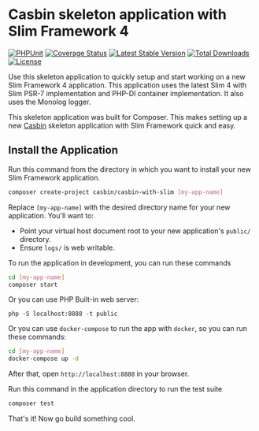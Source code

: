 # Casbin skeleton application with Slim Framework 4

[![PHPUnit](https://github.com/php-casbin/casbin-with-slim/actions/workflows/phpunit.yml/badge.svg)](https://github.com/php-casbin/casbin-with-slim/actions/workflows/phpunit.yml)
[![Coverage Status](https://coveralls.io/repos/github/php-casbin/casbin-with-slim/badge.svg)](https://coveralls.io/github/php-casbin/casbin-with-slim)
[![Latest Stable Version](https://poser.pugx.org/casbin/casbin-with-slim/v/stable)](https://packagist.org/packages/casbin/casbin-with-slim)
[![Total Downloads](https://poser.pugx.org/casbin/casbin-with-slim/downloads)](https://packagist.org/packages/casbin/casbin-with-slim)
[![License](https://poser.pugx.org/casbin/casbin-with-slim/license)](https://packagist.org/packages/casbin/casbin-with-slim)

Use this skeleton application to quickly setup and start working on a new Slim Framework 4 application. This application uses the latest Slim 4 with Slim PSR-7 implementation and PHP-DI container implementation. It also uses the Monolog logger.

This skeleton application was built for Composer. This makes setting up a new [Casbin](https://github.com/php-casbin/casbin-with-slim) skeleton application with Slim Framework quick and easy.

## Install the Application

Run this command from the directory in which you want to install your new Slim Framework application.

```bash
composer create-project casbin/casbin-with-slim [my-app-name]
```

Replace `[my-app-name]` with the desired directory name for your new application. You'll want to:

* Point your virtual host document root to your new application's `public/` directory.
* Ensure `logs/` is web writable.

To run the application in development, you can run these commands 

```bash
cd [my-app-name]
composer start
```

Or you can use PHP Built-in web server:

```
php -S localhost:8888 -t public
```

Or you can use `docker-compose` to run the app with `docker`, so you can run these commands:
```bash
cd [my-app-name]
docker-compose up -d
```
After that, open `http://localhost:8888` in your browser.

Run this command in the application directory to run the test suite

```bash
composer test
```

That's it! Now go build something cool.
